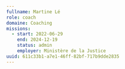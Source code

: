 ```yaml
---
fullname: Martine Lé
role: coach
domaine: Coaching
missions:
  - start: 2022-06-29
    end: 2024-12-19
    status: admin
    employer: Ministère de la Justice
uuid: 611c33b1-a7e1-46ff-82bf-717b9dde2835
---
```


